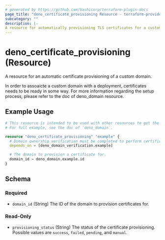 ```yaml
---
# generated by https://github.com/hashicorp/terraform-plugin-docs
page_title: "deno_certificate_provisioning Resource - terraform-provider-deno"
subcategory: ""
description: |-
A resource for automatically provisioning TLS certificates for a custom domains. To associate a custom domain with a deployment, certificates must be available. Please refer to the deno_domain resource documentation for more information.
---
```


# deno_certificate_provisioning (Resource)

A resource for an automatic certificate provisioning of a custom domain.

In order to assoaicte a custom domain with a deployment, certificates needs to be ready in some way. For more information regarding the setup process, please refer to the doc of deno_domain resource.

## Example Usage

```terraform
# This resource is intended to be used with other resources to get the custom domain all set up.
# For full example, see the doc of `deno_domain`.

resource "deno_certificate_provisioning" "example" {
  # Domain ownership verification must be completed to perform certificate provisioning.
  depends_on = [deno_domain_verification.example]

  # The domain to provision a certificate for.
  domain_id = deno_domain.example.id
}
```

<!-- schema generated by tfplugindocs -->
## Schema

### Required

- `domain_id` (String) The ID of the domain to provision certificates for.

### Read-Only

- `provisioning_status` (String) The status of the certificate provisioning. Possible values are `success`, `failed`, `pending`, and `manual`.
